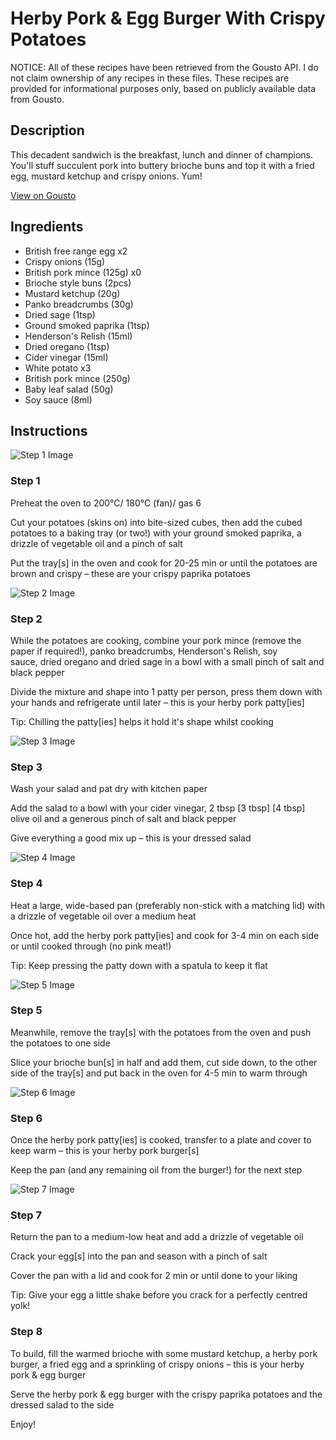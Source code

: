 # Herby Pork & Egg Burger With Crispy Potatoes

NOTICE: All of these recipes have been retrieved from the Gousto API. I do not claim ownership of any recipes in these files. These recipes are provided for informational purposes only, based on publicly available data from Gousto.

## Description

This decadent sandwich is the breakfast, lunch and dinner of champions. You'll stuff succulent pork into buttery brioche buns and top it with a fried egg, mustard ketchup and crispy onions. Yum!

[View on Gousto](https://www.gousto.co.uk/recipes/cookbook/herby-pork-egg-burger-with-crispy-potatoes)

## Ingredients

- British free range egg x2
- Crispy onions (15g)
- British pork mince (125g) x0
- Brioche style buns (2pcs)
- Mustard ketchup (20g)
- Panko breadcrumbs (30g)
- Dried sage (1tsp)
- Ground smoked paprika (1tsp)
- Henderson's Relish (15ml)
- Dried oregano (1tsp)
- Cider vinegar (15ml)
- White potato x3
- British pork mince (250g)
- Baby leaf salad (50g)
- Soy sauce (8ml)

## Instructions

![Step 1 Image](https://production-media.gousto.co.uk/cms/recipe-step-image/1965.-step-1-x200.jpg)

### Step 1

Preheat the oven to 200°C/ 180°C (fan)/ gas 6

Cut your potatoes (skins on) into bite-sized cubes, then add the cubed potatoes to a baking tray (or two!) with your ground smoked paprika, a drizzle of vegetable oil and a pinch of salt

Put the tray[s] in the oven and cook for 20-25 min or until the potatoes are brown and crispy – these are your crispy paprika potatoes

![Step 2 Image](https://production-media.gousto.co.uk/cms/recipe-step-image/1965.-step-2-x200.jpg)

### Step 2

While the potatoes are cooking, combine your pork mince (remove the paper if required!), panko breadcrumbs, Henderson's Relish, soy sauce, dried oregano and dried sage in a bowl with a small pinch of salt and black pepper

Divide the mixture and shape into 1 patty per person, press them down with your hands and refrigerate until later – this is your herby pork patty[ies]

Tip: Chilling the patty[ies] helps it hold it's shape whilst cooking

![Step 3 Image](https://production-media.gousto.co.uk/cms/recipe-step-image/1965.-step-3-x200.jpg)

### Step 3

Wash your salad and pat dry with kitchen paper

Add the salad to a bowl with your cider vinegar, 2 tbsp <span class="text-purple">[3 tbsp]</span> <span class="text-danger">[4 tbsp]</span> olive oil and a generous pinch of salt and black pepper

Give everything a good mix up – this is your dressed salad

![Step 4 Image](https://production-media.gousto.co.uk/cms/recipe-step-image/1965.-step-4-x200.jpg)

### Step 4

Heat a large, wide-based pan (preferably non-stick with a matching lid) with a drizzle of vegetable oil over a medium heat

Once hot, add the herby pork patty[ies] and cook for 3-4 min on each side or until cooked through (no pink meat!)

Tip: Keep pressing the patty down with a spatula to keep it flat

![Step 5 Image](https://production-media.gousto.co.uk/cms/recipe-step-image/1965.-step-5-x200.jpg)

### Step 5

Meanwhile, remove the tray[s] with the potatoes from the oven and push the potatoes to one side

Slice your brioche bun[s] in half and add them, cut side down, to the other side of the tray[s] and put back in the oven for 4-5 min to warm through

![Step 6 Image](https://production-media.gousto.co.uk/cms/recipe-step-image/1965.-step-6-x200.jpg)

### Step 6

Once the herby pork patty[ies] is cooked, transfer to a plate and cover to keep warm – this is your herby pork burger[s]

Keep the pan (and any remaining oil from the burger!) for the next step

![Step 7 Image](https://production-media.gousto.co.uk/cms/recipe-step-image/1965.-step-7-x200.jpg)

### Step 7

Return the pan to a medium-low heat and add a drizzle of vegetable oil

Crack your egg[s] into the pan and season with a pinch of salt

Cover the pan with a lid and cook for 2 min or until done to your liking

Tip: Give your egg a little shake before you crack for a perfectly centred yolk!

### Step 8

To build, fill the warmed brioche with some mustard ketchup, a herby pork burger, a fried egg and a sprinkling of crispy onions – this is your herby pork & egg burger

Serve the herby pork & egg burger with the crispy paprika potatoes and the dressed salad to the side

Enjoy!

